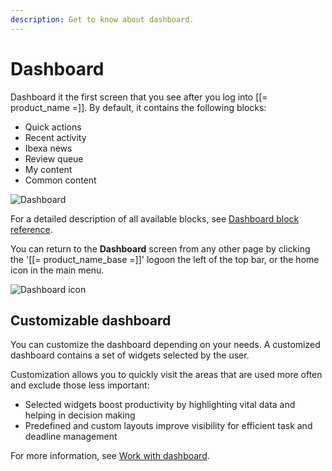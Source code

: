 ```yaml
---
description: Get to know about dashboard.
---
```


# Dashboard

Dashboard it the first screen that you see after you log into [[= product_name =]].
By default, it contains the following blocks:

- Quick actions
- Recent activity
- Ibexa news
- Review queue
- My content
- Common content

![Dashboard](dashboard.png "Dashboard")

For a detailed description of all available blocks, see [Dashboard block reference](dashboard_block_reference.md).

You can return to the **Dashboard** screen from any other page by clicking the '[[= product_name_base =]]' logoon the left of the top bar, or the home icon in the main menu.

![Dashboard icon](dashboard_icon.png)

## Customizable dashboard

You can customize the dashboard depending on your needs.
A customized dashboard contains a set of widgets selected by the user.

Customization allows you to quickly visit the areas that are used more often and exclude those less important:

- Selected widgets boost productivity by highlighting vital data and helping in decision making
- Predefined and custom layouts improve visibility for efficient task and deadline management

For more information, see [Work with dashboard](work_with_dashboard.md).